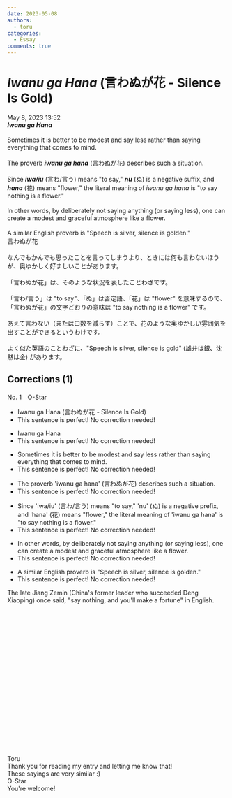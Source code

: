 ```yaml
---
date: 2023-05-08
authors:
  - toru
categories:
  - Essay
comments: true
---
```


# <strong><em>Iwanu ga Hana</strong></em> (言わぬが花 - Silence Is Gold)
<div class="date">May 8, 2023 13:52</div>
<div id="post"><div id="body_show_ori">
<strong><em>Iwanu ga Hana</strong></em><br/><br/>Sometimes it is better to be modest and say less rather than saying everything that comes to mind.<br/><br/>The proverb <strong><em>iwanu ga hana</em></strong> (言わぬが花) describes such a situation.<br/><br/>Since <strong><em>iwa/iu</em></strong> (言わ/言う) means "to say," <strong><em>nu</em></strong> (ぬ) is a negative suffix, and <strong><em>hana</em></strong> (花) means "flower," the literal meaning of <em>iwanu ga hana</em> is "to say nothing is a flower."<br/><br/>In other words, by deliberately not saying anything (or saying less), one can create a modest and graceful atmosphere like a flower.<br/><br/>A similar English proverb is "Speech is silver, silence is golden."
</div></div>

<!-- more -->

<div id="post_ja"><div id="body_show_mo">
言わぬが花<br/><br/>なんでもかんでも思ったことを言ってしまうより、ときには何も言わないほうが、奥ゆかしく好ましいことがあります。<br/><br/>「言わぬが花」は、そのような状況を表したことわざです。<br/><br/>「言わ/言う」は "to say"、「ぬ」は否定語、「花」は "flower" を意味するので、「言わぬが花」の文字どおりの意味は "to say nothing is a flower" です。<br/><br/>あえて言わない（または口数を減らす）ことで、花のような奥ゆかしい雰囲気を出すことができるというわけです。<br/><br/>よく似た英語のことわざに、"Speech is silver, silence is gold" (雄弁は銀、沈黙は金) があります。
</div></div>

## Corrections (1)
<div id="block"><div class="first_name"> No. 1　<span class="just_name">O-Star</span></div><div id="block2">
<ul class="correction_field">
<li class="incorrect">Iwanu ga Hana (言わぬが花 - Silence Is Gold)</li>
<li class="corrected perfect">This sentence is perfect! No correction needed!</li>
</ul>
<ul class="correction_field">
<li class="incorrect">Iwanu ga Hana</li>
<li class="corrected perfect">This sentence is perfect! No correction needed!</li>
</ul>
<ul class="correction_field">
<li class="incorrect">Sometimes it is better to be modest and say less rather than saying everything that comes to mind.</li>
<li class="corrected perfect">This sentence is perfect! No correction needed!</li>
</ul>
<ul class="correction_field">
<li class="incorrect">The proverb 'iwanu ga hana' (言わぬが花) describes such a situation.</li>
<li class="corrected perfect">This sentence is perfect! No correction needed!</li>
</ul>
<ul class="correction_field">
<li class="incorrect">Since 'iwa/iu' (言わ/言う) means "to say," 'nu' (ぬ) is a negative prefix, and 'hana' (花) means "flower," the literal meaning of 'iwanu ga hana' is "to say nothing is a flower."</li>
<li class="corrected perfect">This sentence is perfect! No correction needed!</li>
</ul>
<ul class="correction_field">
<li class="incorrect">In other words, by deliberately not saying anything (or saying less), one can create a modest and graceful atmosphere like a flower.</li>
<li class="corrected perfect">This sentence is perfect! No correction needed!</li>
</ul>
<ul class="correction_field">
<li class="incorrect">A similar English proverb is "Speech is silver, silence is golden."</li>
<li class="corrected perfect">This sentence is perfect! No correction needed!</li>
</ul>
<p class="comment_small">
 The late Jiang Zemin (China's former leader who succeeded Deng Xiaoping) once said, "say nothing, and you'll make a fortune" in English.
 <br/>
 <br/>
 <object height="315" width="560">
  <param name="movie" value="https://www.youtube.com/v/5GIj2BVJS2A"/>
  <embed height="315" src="https://www.youtube.com/v/5GIj2BVJS2A" type="application/x-shockwave-flash" width="560"/>
 </object>
</p>

</div><div class="name"><span class="just_name">Toru</span><br>
Thank you for reading my entry and letting me know that!<br/>These sayings are very similar :)
</div>
<div class="name"><span class="just_name">O-Star</span><br>
You're welcome!
</div>
</div>
